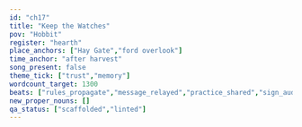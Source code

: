 ```yaml
---
id: "ch17"
title: "Keep the Watches"
pov: "Hobbit"
register: "hearth"
place_anchors: ["Hay Gate","ford overlook"]
time_anchor: "after harvest"
song_present: false
theme_tick: ["trust","memory"]
wordcount_target: 1300
beats: ["rules_propagate","message_relayed","practice_shared","sign_audit","return_with_addition"]
new_proper_nouns: []
qa_status: ["scaffolded","linted"]
---
```


